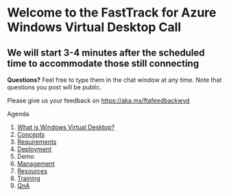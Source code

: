 # Welcome to the FastTrack for Azure Windows Virtual Desktop Call
## We will start 3-4 minutes after the scheduled time to accommodate those still connecting

**Questions?** Feel free to type them in the chat window at any time. Note that questions you post will be public. 

Please give us your feedback on https://aka.ms/ftafeedbackwvd

Agenda
1. [What is Windows Virtual Desktop?](./what.md)
1. [Concepts](./concepts.md)
1. [Requirements](./requirements.md)
1. [Deployment](./deployment-f19.md)
1. Demo
1. [Management](./management.md)
1. [Resources](./resources.md)
1. [Training](./training.md)
1. [QnA](/faq.md)
